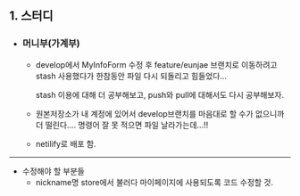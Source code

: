 ## 1. 스터디

- ### 머니부(가계부)

  - develop에서 MyInfoForm 수정 후 feature/eunjae 브랜치로 이동하려고 stash 사용했다가 한참동안 파일 다시 되돌리고 힘들었다...   
    
    stash 이용에 대해 더 공부해보고, push와 pull에 대해서도 다시 공부해보자.
    
  - 원본저장소가 내 계정에 있어서 develop브랜치를 마음대로 할 수가 없으니까 더 떨린다.... 명령어 잘 못 적으면 파일 날라가는데...!!
  
  
  - netilify로 배포 함.

***

  - 수정해야 할 부분들
    - nickname명 store에서 불러다 마이페이지에 사용되도록 코드 수정할 것.
